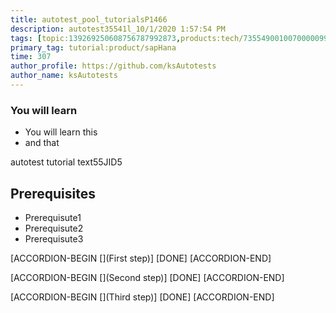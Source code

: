 ```yaml
---
title: autotest_pool_tutorialsP1466
description: autotest35541l_10/1/2020 1:57:54 PM
tags: [topic:139269250608756787992873,products:tech/73554900100700000996,tutorial:experience/advanced]
primary_tag: tutorial:product/sapHana
time: 307
author_profile: https://github.com/ksAutotests
author_name: ksAutotests
---
```

### You will learn
- You will learn this
- and that

autotest tutorial text55JID5

## Prerequisites
- Prerequisute1
- Prerequisute2
- Prerequisute3

[ACCORDION-BEGIN [](First step)]
[DONE]
[ACCORDION-END]

[ACCORDION-BEGIN [](Second step)]
[DONE]
[ACCORDION-END]

[ACCORDION-BEGIN [](Third step)]
[DONE]
[ACCORDION-END]

